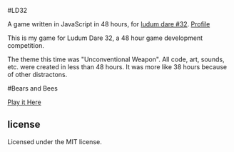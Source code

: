 #LD32

A game written in JavaScript in 48 hours, for [ludum dare #32](ludumdare.com/compo/).
[Profile](http://ludumdare.com/compo/author/harley77/)

This is my game for Ludum Dare 32, a 48 hour game development competition.

The theme this time was "Unconventional Weapon".
All code, art, sounds, etc. were created in less than 48 hours. It was more like
38 hours because of other distractons.

#Bears and Bees

[Play it Here](https://gentle-earth-3062.herokuapp.com/)



## license
Licensed under the MIT license.
